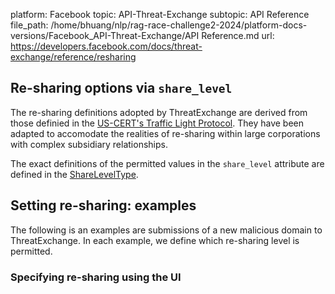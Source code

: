 platform: Facebook
topic: API-Threat-Exchange
subtopic: API Reference
file_path: /home/bhuang/nlp/rag-race-challenge2-2024/platform-docs-versions/Facebook_API-Threat-Exchange/API Reference.md
url: https://developers.facebook.com/docs/threat-exchange/reference/resharing

## Re-sharing options via `share_level`

The re-sharing definitions adopted by ThreatExchange are derived from those definied in the [US-CERT's Traffic Light Protocol](https://l.facebook.com/l.php?u=https%3A%2F%2Fwww.us-cert.gov%2Ftlp&h=AT2RqoQ9jVSsk_9ckBFWqeHaFLLaAo-6zyPEsPQkea4qvfmmLGIKghLv_XRNh_t5LkH7w6yGG49_h4ec4u0zUMdZam4OB7x6VOgPIC8ZDTC_T0lA3EGBYjFHIwVDhMYYTWo1j0CrSEXwWzEI). They have been adapted to accomodate the realities of re-sharing within large corporations with complex subsidiary relationships.

The exact definitions of the permitted values in the `share_level` attribute are defined in the [ShareLevelType](https://developers.facebook.com/docs/threat-exchange/reference/apis/share-level-type/).

## Setting re-sharing: examples

The following is an examples are submissions of a new malicious domain to ThreatExchange. In each example, we define which re-sharing level is permitted.

### Specifying re-sharing using the UI